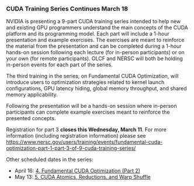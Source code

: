 ### CUDA Training Series Continues March 18

NVIDIA is presenting a 9-part CUDA training series intended to help new and 
existing GPU programmers understand the main concepts of the CUDA platform and 
its programming model. Each part will include a 1-hour presentation and example 
exercises. The exercises are meant to reinforce the material from the 
presentation and can be completed during a 1-hour hands-on session following 
each lecture (for in-person participants) or on your own (for remote 
participants). OLCF and NERSC will both be holding in-person events for each 
part of the series.

The third training in the series, on Fundamental CUDA Optimization, will 
introduce users to optimization strategies related to kernel launch configurations, 
GPU latency hiding, global memory throughput, and shared memory applicability.

Following the presentation will be a hands-on session where in-person 
participants can complete example exercises meant to reinforce the presented 
concepts.

Registration for part 3 **closes this Wednesday, March 11**. For more 
information (including registration information) please see 
<https://www.nersc.gov/users/training/events/fundamental-cuda-optimization-part-1-part-3-of-9-cuda-training-series/>

Other scheduled dates in the series:
- April 16: [4. Fundamental CUDA Optimization (Part 2)](https://www.nersc.gov/users/training/events/fundamental-cuda-optimization-part-2-part-4-of-9-cuda-training-series/)
- May 13: [5. CUDA Atomics, Reductions, and Warp Shuffle](https://www.nersc.gov/users/training/events/cuda-atomics-reductions-and-warp-shuffle-part-5-of-9-cuda-training-series/)


